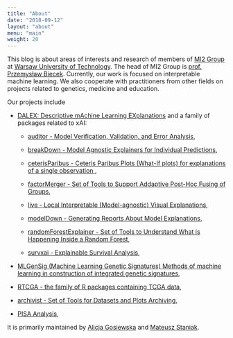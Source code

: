 ```yaml
---
title: "About"
date: "2018-09-12"
layout: "about"
menu: "main"
weight: 20
---
```


This blog is about areas of interests and research of members of [MI2 Group](http://mi2.mini.pw.edu.pl) at [Warsaw University of Technology](https://www.pw.edu.pl/engpw).
The head of MI2 Group is [prof. Przemysław Biecek](http://biecek.pl). 
Currently, our work is focused on interpretable machine learning. We also cooperate with practitioners from other fields on projects related to genetics, medicine and education.



Our projects include 

* [DALEX: Descriptive mAchine Learning EXplanations](https://pbiecek.github.io/DALEX/) and a family of packages related to xAI:

  * [auditor - Model Verification, Validation, and Error Analysis](https://mi2datalab.github.io/auditor/),
  
  * [breakDown - Model Agnostic Explainers for Individual Predictions](https://pbiecek.github.io/breakDown/),
  
  * [ceterisParibus - Ceteris Paribus Plots (What-If plots) for explanations of a single observation ](https://pbiecek.github.io/ceterisParibus/),

  * [factorMerger - Set of Tools to Support Addaptive Post-Hoc Fusing of Groups](https://mi2datalab.github.io/factorMerger/),

  * [live - Local Interpretable (Model-agnostic) Visual Explanations](https://mi2datalab.github.io/live/),
  
  * [modelDown - Generating Reports About Model Explanations](https://mi2datalab.github.io/modelDown/),

  * [randomForestExplainer - Set of Tools to Understand What is Happening Inside a Random Forest](https://mi2datalab.github.io/randomForestExplainer/),
    
  * [survxai - Explainable Survival Analysis](https://mi2datalab.github.io/survxai/),

* [MLGenSig (Machine Learning Genetic Signatures) Methods of machine learning in construction of integrated genetic signatures](https://mi2datalab.github.io/MLGenSig_webpage/index.html),

* [RTCGA - the family of R packages containing TCGA data](http://rtcga.github.io/RTCGA/),

* [archivist - Set of Tools for Datasets and Plots Archiving](http://pbiecek.github.io/archivist/),

* [PISA Analysis](http://52.31.27.158/PISAoccupations/),




It is primarily maintained by [Alicja Gosiewska](http://gosiewska.com) and [Mateusz Staniak](http://www.mstaniak.pl).